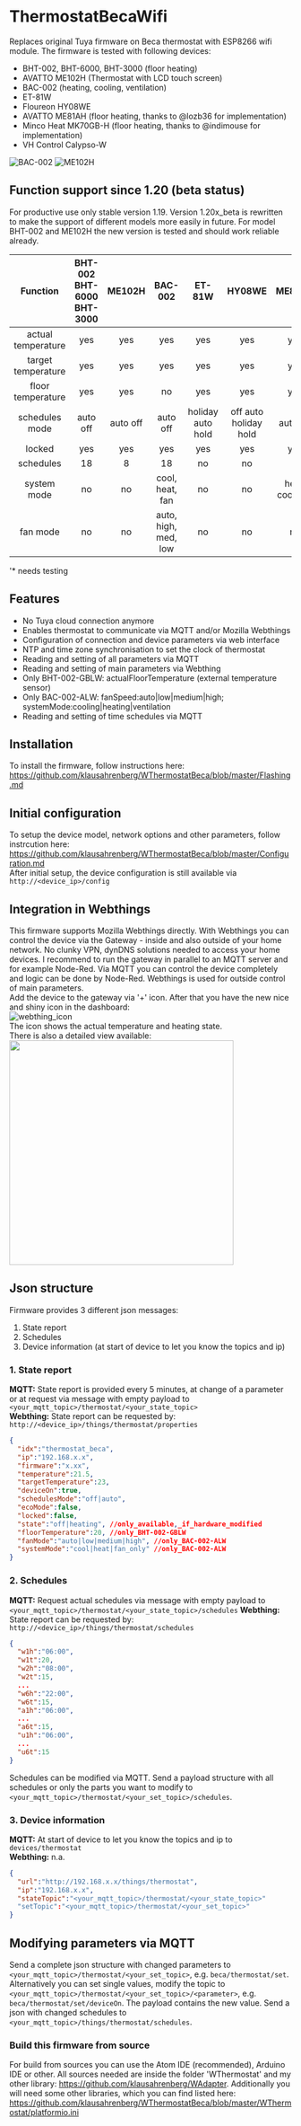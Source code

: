 # ThermostatBecaWifi
Replaces original Tuya firmware on Beca thermostat with ESP8266 wifi module. The firmware is tested with following devices:
* BHT-002, BHT-6000, BHT-3000 (floor heating)
* AVATTO ME102H (Thermostat with LCD touch screen)
* BAC-002 (heating, cooling, ventilation)
* ET-81W
* Floureon HY08WE
* AVATTO ME81AH (floor heating, thanks to @lozb36 for implementation)
* Minco Heat MK70GB-H (floor heating, thanks to @indimouse for implementation)
* VH Control Calypso-W

![BAC-002](docs/BAC-002/front_bac-002.jpg) ![ME102H](docs/ME102H/front_me102h.png)

## Function support since 1.20 (beta status)
For productive use only stable version 1.19. Version 1.20x_beta is rewritten to make the support of different models more easily in future. For model BHT-002 and ME102H the new version is tested and should work reliable already.

| Function           | BHT-002  BHT-6000  BHT-3000 | ME102H    | BAC-002         | ET-81W             | HY08WE                  | ME81AH         | MK70GBH        | Calypso-W* |
| :---:              | :---:        | :---:     | :---:                | :---:               | :---:                    | :---:           | :---:           | :---: |
| actual temperature | yes          | yes       | yes                  | yes                 | yes                      | yes             | yes             | yes |
| target temperature | yes          | yes       | yes                  | yes                 | yes                      | yes             | yes             | yes |
| floor temperature  | yes          | yes       | no                   | yes                 | yes                      | yes             | no              | yes |
| schedules mode     | auto   off    | auto   off | auto   off            | holiday   auto   hold | off   auto   holiday   hold | auto   off       | off   auto   hold | holiday   auto   hold |
| locked             | yes          | yes       | yes                  | yes                 | yes                      | yes             | yes             | yes
| schedules          | 18           | 8         | 18                   | no                  | no                       | 8               | 8               | no
| system mode        | no           | no        | cool, heat, fan      | no                  | no                       | heat, cool, fan | no              | no
| fan mode           | no           | no        | auto, high, med, low | no                  | no                       | no              | no              | no

'* needs testing

## Features
* No Tuya cloud connection anymore
* Enables thermostat to communicate via MQTT and/or Mozilla Webthings
* Configuration of connection and device parameters via web interface
* NTP and time zone synchronisation to set the clock of thermostat
* Reading and setting of all parameters via MQTT
* Reading and setting of main parameters via Webthing
* Only BHT-002-GBLW: actualFloorTemperature (external temperature sensor)
* Only BAC-002-ALW: fanSpeed:auto|low|medium|high; systemMode:cooling|heating|ventilation
* Reading and setting of time schedules via MQTT
## Installation
To install the firmware, follow instructions here:  
https://github.com/klausahrenberg/WThermostatBeca/blob/master/Flashing.md
## Initial configuration
To setup the device model, network options and other parameters, follow instrcution here:  
https://github.com/klausahrenberg/WThermostatBeca/blob/master/Configuration.md  
After initial setup, the device configuration is still available via `http://<device_ip>/config`  
## Integration in Webthings
This firmware supports Mozilla Webthings directly. With Webthings you can control the device via the Gateway - inside and also outside of your home network. No clunky VPN, dynDNS solutions needed to access your home devices. I recommend to run the gateway in parallel to an MQTT server and for example Node-Red. Via MQTT you can control the device completely and logic can be done by Node-Red. Webthings is used for outside control of main parameters.  
Add the device to the gateway via '+' icon. After that you have the new nice and shiny icon in the dashboard:  
![webthing_icon](https://github.com/klausahrenberg/WThermostatBeca/blob/master/docs/Webthing_Icon.png)  
The icon shows the actual temperature and heating state.  
There is also a detailed view available:  
<img src="https://github.com/klausahrenberg/WThermostatBeca/blob/master/docs/Webthing_Complete.png" width="400">

## Json structure
Firmware provides 3 different json messages:
1. State report  
2. Schedules
3. Device information (at start of device to let you know the topics and ip)
### 1. State report 
**MQTT:** State report is provided every 5 minutes, at change of a parameter or at request via message with empty payload to `<your_mqtt_topic>/thermostat/<your_state_topic>`  
**Webthing:** State report can be requested by: `http://<device_ip>/things/thermostat/properties`  
```json
{
  "idx":"thermostat_beca",
  "ip":"192.168.x.x",
  "firmware":"x.xx",
  "temperature":21.5,
  "targetTemperature":23,
  "deviceOn":true,
  "schedulesMode":"off|auto",
  "ecoMode":false,
  "locked":false,
  "state":"off|heating", //only_available,_if_hardware_modified
  "floorTemperature":20, //only_BHT-002-GBLW
  "fanMode":"auto|low|medium|high", //only_BAC-002-ALW
  "systemMode":"cool|heat|fan_only" //only_BAC-002-ALW
}
```
### 2. Schedules
**MQTT:** Request actual schedules via message with empty payload to `<your_mqtt_topic>/thermostat/<your_state_topic>/schedules`
**Webthing:** State report can be requested by: `http://<device_ip>/things/thermostat/schedules`  
```json
{
  "w1h":"06:00",
  "w1t":20,
  "w2h":"08:00",
  "w2t":15,
  ...
  "w6h":"22:00",
  "w6t":15,
  "a1h":"06:00",
  ...
  "a6t":15,
  "u1h":"06:00",
  ...
  "u6t":15
}
```
Schedules can be modified via MQTT. Send a payload structure with all schedules or only the parts you want to modify to
`<your_mqtt_topic>/thermostat/<your_set_topic>/schedules`.
### 3. Device information
**MQTT:** At start of device to let you know the topics and ip to `devices/thermostat`  
**Webthing:** n.a.
```json
{
  "url":"http://192.168.x.x/things/thermostat",
  "ip":"192.168.x.x",
  "stateTopic":"<your_mqtt_topic>/thermostat/<your_state_topic>"
  "setTopic":"<your_mqtt_topic>/thermostat/<your_set_topic>"
}
```
## Modifying parameters via MQTT
Send a complete json structure with changed parameters to `<your_mqtt_topic>/thermostat/<your_set_topic>`, e.g. `beca/thermostat/set`. Alternatively you can set single values, modify the topic to `<your_mqtt_topic>/thermostat/<your_set_topic>/<parameter>`, e.g. `beca/thermostat/set/deviceOn`. The payload contains the new value. 
Send a json with changed schedules to `<your_mqtt_topic>/things/thermostat/schedules`.

### Build this firmware from source
For build from sources you can use the Atom IDE (recommended), Arduino IDE or other. All sources needed are inside the folder 'WThermostat' and my other library: 
https://github.com/klausahrenberg/WAdapter. 
Additionally you will need some other libraries, which you can find listed here: 
https://github.com/klausahrenberg/WThermostatBeca/blob/master/WThermostat/platformio.ini
